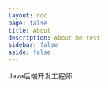 ```yaml
---
layout: doc
page: false
title: About
description: About me test
sidebar: false
aside: false
---
```


Java后端开发工程师
